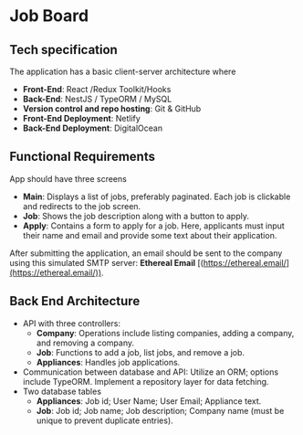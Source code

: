 # Job Board


## Tech specification

The application has a basic client-server architecture where

* **Front-End**: React /Redux Toolkit/Hooks
* **Back-End**: NestJS / TypeORM / MySQL
* **Version control and repo hosting**: Git & GitHub
* **Front-End Deployment**: Netlify
* **Back-End Deployment**: DigitalOcean

## Functional Requirements

App should have three screens

* **Main**: Displays a list of jobs, preferably paginated. Each job is clickable and redirects to the job screen.
* **Job**: Shows the job description along with a button to apply.
* **Apply**: Contains a form to apply for a job. Here, applicants must input their name and email and provide some text about their application.

After submitting the application, an email should be sent to the company using this simulated SMTP server: **Ethereal Email** [(https://ethereal.email/](https://ethereal.email/)).

## Back End Architecture

* API with three controllers:
  * **Company**: Operations include listing companies, adding a company, and removing a company.
  * **Job**: Functions to add a job, list jobs, and remove a job.
  * **Appliances**: Handles job applications.
* Communication between database and API: Utilize an ORM; options include TypeORM. Implement a repository layer for data fetching.
* Two database tables
  * **Appliances**: Job id; User Name; User Email; Appliance text.
  * **Job**: Job id; Job name; Job description; Company name (must be unique to prevent duplicate entries).
